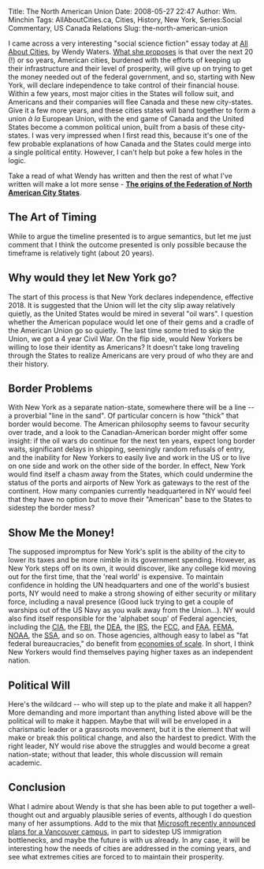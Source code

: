Title: The North American Union
Date: 2008-05-27 22:47
Author: Wm. Minchin
Tags: AllAboutCities.ca, Cities, History, New York, Series:Social Commentary, US Canada Relations
Slug: the-north-american-union

I came across a very interesting "social science fiction" essay today at
[All About Cities](http://allaboutcities.ca/), by Wendy Waters. [What
she
proposes](http://allaboutcities.ca/the-origins-of-the-federation-of-north-american-city-states/)
is that over the next 20 (!) or so years, American cities, burdened with
the efforts of keeping up their infrastructure and their level of
prosperity, will give up on trying to get the money needed out of the
federal government, and so, starting with New York, will declare
independence to take control of their financial house. Within a few
years, most major cities in the States will follow suit, and Americans
and their companies will flee Canada and these new city-states. Give it
a few more years, and these cities states will band together to form a
union *à la* European Union, with the end game of Canada and the United
States become a common political union, built from a basis of these
city-states. I was very impressed when I first read this, because it's
one of the few probable explanations of how Canada and the States could
merge into a single political entity. However, I can't help but poke a
few holes in the logic.

Take a read of what Wendy has written and then the rest of what I've
written will make a lot more sense - [**The origins of the Federation of
North American City
States**](http://allaboutcities.ca/the-origins-of-the-federation-of-north-american-city-states/).

## The Art of Timing

While to argue the timeline presented is to argue semantics, but let me
just comment that I think the outcome presented is only possible because
the timeframe is relatively tight (about 20 years).

## Why would they let New York go?

The start of this process is that New York declares independence,
effective 2018. It is suggested that the Union will let the city slip
away relatively quietly, as the United States would be mired in several
"oil wars". I question whether the American populace would let one of
their gems and a cradle of the American Union go so quietly. The last
time some tried to skip the Union, we got a 4 year Civil War. On the
flip side, would New Yorkers be willing to lose their identity as
Americans? It doesn't take long traveling through the States to realize
Americans are very proud of who they are and their history.

## Border Problems

With New York as a separate nation-state, somewhere there will be a line
-- a proverbial "line in the sand". Of particular concern is how "thick"
that border would become. The American philosophy seems to favour
security over trade, and a look to the Canadian-American border might
offer some insight: if the oil wars do continue for the next ten years,
expect long border waits, significant delays in shipping, seemingly
random refusals of entry, and the inability for New Yorkers to easily
live and work in the US or to live on one side and work on the other
side of the border. In effect, New York would find itself a chasm away
from the States, which could undermine the status of the ports and
airports of New York as gateways to the rest of the continent. How many
companies currently headquartered in NY would feel that they have no
option but to move their "American" base to the States to sidestep the
border mess?

## Show Me the Money!

The supposed impromptus for New York's split is the ability of the city
to lower its taxes and be more nimble in its government spending.
However, as New York steps off on its own, it would discover, like any
college kid moving out for the first time, that the 'real world' is
expensive. To maintain confidence in holding the UN headquarters and one
of the world's busiest ports, NY would need to make a strong showing of
either security or military force, including a naval presence (Good luck
trying to get a couple of warships out of the US Navy as you walk away
from the Union…). NY would also find itself responsible for the
'alphabet soup' of Federal agencies, including the
[CIA](http://en.wikipedia.org/wiki/Central_Intelligence_Agency), the
[FBI](http://en.wikipedia.org/wiki/Federal_Bureau_of_Investigation), the
[DEA](http://en.wikipedia.org/wiki/Drug_Enforcement_Administration), the
[IRS](http://en.wikipedia.org/wiki/Internal_Revenue_Service), the
[FCC](http://en.wikipedia.org/wiki/Federal_Communications_Commission),
and [FAA](http://en.wikipedia.org/wiki/Federal_Aviation_Administration),
[FEMA](http://en.wikipedia.org/wiki/Federal_Emergency_Management_Agency),
[NOAA](http://en.wikipedia.org/wiki/National_Oceanic_and_Atmospheric_Administration),
the [SSA](http://en.wikipedia.org/wiki/Social_Security_Administration),
and so on. Those agencies, although easy to label as "fat federal
bureaucracies," do benefit from [economies of
scale](http://en.wikipedia.org/wiki/Economies_of_scale). In short, I
think New Yorkers would find themselves paying higher taxes as an
independent nation.

## Political Will

Here's the wildcard -- who will step up to the plate and make it all
happen? More demanding and more important than anything listed above
will be the political will to make it happen. Maybe that will will be
enveloped in a charismatic leader or a grassroots movement, but it is
the element that will make or break this political change, and also the
hardest to predict. With the right leader, NY would rise above the
struggles and would become a great nation-state; without that leader,
this whole discussion will remain academic.

## Conclusion

What I admire about Wendy is that she has been able to put together a
well-thought out and arguably plausible series of events, although I do
question many of her assumptions. Add to the mix that [Microsoft
recently announced plans for a Vancouver
campus]("http://news.cnet.com/Microsoft-sings-O-Canada-amid-immigration-challenges/2100-1014_3-6195049.html"),
in part to sidestep US immigration bottlenecks, and maybe the future is
with us already. In any case, it will be interesting how the needs of
cities are addressed in the coming years, and see what extremes cities
are forced to to maintain their prosperity.
